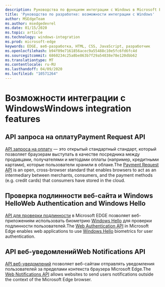 ```yaml
---
description: Руководства по функциям интеграции с Windows в Microsoft Edge.
title: 'Руководство по разработке: возможности интеграции с Windows'
author: MSEdgeTeam
ms.author: msedgedevrel
ms.date: 01/15/2020
ms.topic: article
ms.technology: windows-integration
ms.prod: microsoft-edge
keywords: EDGE, веб-разработка, HTML, CSS, JavaScript, разработчик
ms.openlocfilehash: b94f09e7161856acec9a55488c10e5fc6fd6fc4d
ms.sourcegitcommit: 6860234c25a8be863b7f29a54838e78e120dbb62
ms.translationtype: MT
ms.contentlocale: ru-RU
ms.lasthandoff: 04/09/2020
ms.locfileid: "10571264"
---
```

# <span data-ttu-id="0c96f-104">Возможности интеграции с Windows</span><span class="sxs-lookup"><span data-stu-id="0c96f-104">Windows integration features</span></span>

## <span data-ttu-id="0c96f-105">API запроса на оплату</span><span class="sxs-lookup"><span data-stu-id="0c96f-105">Payment Request API</span></span>
<span data-ttu-id="0c96f-106">[API запроса на оплату](./windows-integration/Payment-Request-API.md) — это открытый стандартный стандарт, который позволяет браузерам выступать в качестве посредника между продавцами, получателями и методами оплаты (например, кредитными картами), которые пользователи хранили в облаке.</span><span class="sxs-lookup"><span data-stu-id="0c96f-106">The [Payment Request API](./windows-integration/Payment-Request-API.md) is an open, cross-browser standard that enables browsers to act as an intermediary between merchants, consumers, and the payment methods (e.g. credit cards) that consumers have stored in the cloud.</span></span>

## <span data-ttu-id="0c96f-107">Проверка подлинности веб-сайта и Windows Hello</span><span class="sxs-lookup"><span data-stu-id="0c96f-107">Web Authentication and Windows Hello</span></span>
<span data-ttu-id="0c96f-108">[API для проверки подлинности](./windows-integration/web-authentication.md) в Microsoft EDGE позволяет веб-приложениям использовать биометрию [Windows Hello](https://go.microsoft.com/fwlink/p/?LinkID=624961) для проверки подлинности пользователей.</span><span class="sxs-lookup"><span data-stu-id="0c96f-108">The [Web Authentication API](./windows-integration/web-authentication.md) in Microsoft Edge enables web applications to use [Windows Hello](https://go.microsoft.com/fwlink/p/?LinkID=624961) biometrics for user authentication.</span></span>

## <span data-ttu-id="0c96f-109">API веб-уведомлений</span><span class="sxs-lookup"><span data-stu-id="0c96f-109">Web Notifications API</span></span>
<span data-ttu-id="0c96f-110">[API веб-уведомлений](./windows-integration/web-Notifications-API.md) позволяет веб-сайтам отправлять уведомления пользователей за пределами контекста браузера Microsoft Edge.</span><span class="sxs-lookup"><span data-stu-id="0c96f-110">The [Web Notifications API](./windows-integration/web-Notifications-API.md) allows websites to send users notifications outside the context of the Microsoft Edge browser.</span></span>
